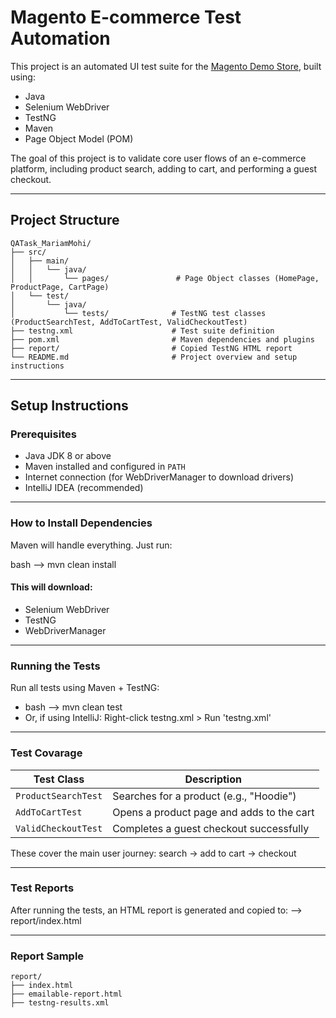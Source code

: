 # Magento E-commerce Test Automation

This project is an automated UI test suite for the [Magento Demo Store](https://magento.softwaretestingboard.com/), built using:

- Java
- Selenium WebDriver
- TestNG
- Maven
- Page Object Model (POM)

The goal of this project is to validate core user flows of an e-commerce platform, including product search, adding to cart, and performing a guest checkout.

---

## Project Structure

```
QATask_MariamMohi/
├── src/
│   ├── main/
│   │   └── java/
│   │       └── pages/               # Page Object classes (HomePage, ProductPage, CartPage)
│   └── test/
│       └── java/
│           └── tests/              # TestNG test classes (ProductSearchTest, AddToCartTest, ValidCheckoutTest)
├── testng.xml                      # Test suite definition
├── pom.xml                         # Maven dependencies and plugins
├── report/                         # Copied TestNG HTML report
└── README.md                       # Project overview and setup instructions

```

---

## Setup Instructions

### Prerequisites

- Java JDK 8 or above
- Maven installed and configured in `PATH`
- Internet connection (for WebDriverManager to download drivers)
- IntelliJ IDEA (recommended)

---

### How to Install Dependencies

Maven will handle everything. Just run:

bash --> mvn clean install 

#### This will download:
- Selenium WebDriver
- TestNG
- WebDriverManager

---

### Running the Tests

Run all tests using Maven + TestNG:

- bash --> mvn clean test
- Or, if using IntelliJ: Right-click testng.xml > Run 'testng.xml'

---

### Test Covarage

| Test Class          | Description                               |
| ------------------- | ----------------------------------------- |
| `ProductSearchTest` | Searches for a product (e.g., "Hoodie")   |
| `AddToCartTest`     | Opens a product page and adds to the cart |
| `ValidCheckoutTest` | Completes a guest checkout successfully   |

These cover the main user journey: search → add to cart → checkout 

---

### Test Reports

After running the tests, an HTML report is generated and copied to:
--> report/index.html

---

### Report Sample

```
report/
├── index.html
├── emailable-report.html
├── testng-results.xml
```
